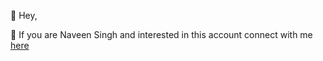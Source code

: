👋 Hey,

👀 If you are Naveen Singh and interested in this account connect with me [here](mailto:hey@navin.sh)
<!---
naveensingh/naveensingh is a ✨ special ✨ repository because its `README.md` (this file) appears on your GitHub profile.
You can click the Preview link to take a look at your changes.
--->
